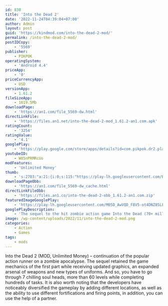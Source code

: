 ```yaml
---
id: 830
title: 'Into the Dead 2'
date: '2022-11-24T04:39:04+07:00'
author: Admin
layout: post
guid: 'https://kindmod.com/into-the-dead-2-mod/'
permalink: /into-the-dead-2-mod/
postIDCopy:
    - '5569'
publisher:
    - PIKPOK
operatingSystem:
    - 'Android 4.4'
priceApp:
    - '0'
priceCurrencyApp:
    - USD
versionApp:
    - 1.61.2
fileSizeApp:
    - 1619.5Mb
downloadPage:
    - 'https://an1.com/file_5569-dw.html'
directLinkFile:
    - 'https://files.an1.net/into-the-dead-2-mod_1.61.2-an1.com.apk'
ratingCount:
    - '3254'
ratingValue:
    - '4.1'
googlePlay:
    - 'https://play.google.com/store/apps/details?id=com.pikpok.dr2.play'
youtubeID:
    - W85nPRMRcUo
modFeatures:
    - 'Unlimited Money'
thumb:
    - 's:2703:"a:21:{i:0;s:115:"https://play-lh.googleusercontent.com/BHDlmphtQS6Jy9l4Nsho1e7sSE_kCJ27Hjp-yQ8A8szR8JSmyj0X7nCYoGuAHIMvcS0=w526-h296";i:1;s:115:"https://play-lh.googleusercontent.com/c4VK5axlTHuy3wtdXq-2nUG1xSCtLq7ZoVk7drlXQx-uePg8crMJ6NYJQKUx8KtzBIQ=w526-h296";i:2;s:116:"https://play-lh.googleusercontent.com/OSJbxhVUEFp1RZo2oeFX35xz5qlMV6qdseUZ4gQFMwBEMnsfd2YMTA_qFi4WDuNR03fC=w526-h296";i:3;s:114:"https://play-lh.googleusercontent.com/F1d444mx8IhaUDemVYU9cAwWIygD1pqYr1iXL6M322r6o32RqOLg-h_Xo1tbFN3DzQ=w526-h296";i:4;s:114:"https://play-lh.googleusercontent.com/ppWh3SseTCoI-RdimmefzG7O--tPMmBQeTvPkdOX0pP6iWlxN5BqQcThqkK8jDuD5w=w526-h296";i:5;s:114:"https://play-lh.googleusercontent.com/XNiaMdLHDIuxGNv0wX4mVrUVOTgv-y6cD6welP1BzJMat2ELW7TQI4VpWvEvrZf_EA=w526-h296";i:6;s:115:"https://play-lh.googleusercontent.com/Q0kJxR0_8llWhTExDUDiOF5Fkt3kNpe_20EzF0Xn1uLXBLv-ZZBEdzb88rAx139ywXw=w526-h296";i:7;s:116:"https://play-lh.googleusercontent.com/rJLToSG7GboJTQROFWnXdzd7vTQ0mgV1oMoRgT7fEzKvQtYjkOq8jAq7EGnwyC97bC7y=w526-h296";i:8;s:115:"https://play-lh.googleusercontent.com/qQ7xqEom45V4WiPIWovmer-Um--hkzBKlx3vvS5HVFiZzK71rX9iMDC41yMUA7CjAX8=w526-h296";i:9;s:115:"https://play-lh.googleusercontent.com/ZzF_bHiVrNF7V2908kwmlyKmuJ3e1NPIE1uU7j5OM5zG1wy2blukOISC_xkvuOuju1E=w526-h296";i:10;s:115:"https://play-lh.googleusercontent.com/e4KlB56kKa5RaC0ifjvBUnMKnpF7iPa_obvxocK6XKWtLJkex5qozmjv1yEmMPM8gQM=w526-h296";i:11;s:114:"https://play-lh.googleusercontent.com/_kLSuFNeaCJ0JkgjiouSadcM0nftAvEfjhL7RKSyqSqjOHp8ZoIOVV4sFr_gMjPGCA=w526-h296";i:12;s:115:"https://play-lh.googleusercontent.com/Q75X9sWccssaBezX5h3JMkFkB-0CAYt29UrzRMRwPMPKQowyHp4zXb0wTc4pBHP4cp4=w526-h296";i:13;s:116:"https://play-lh.googleusercontent.com/PzNo8gVgobKEiZ_CuzQ1U_OHdb4B086Q_Esm_E8yZ-OzPRxS5PYduHlDzRJpOj0rNRYT=w526-h296";i:14;s:114:"https://play-lh.googleusercontent.com/bTYpLZQqPtRBhV8r6fJyyC0yJtijHx8VPgCB9H15ii-yDKxg7zU7CPQBjk6R8E7AEQ=w526-h296";i:15;s:115:"https://play-lh.googleusercontent.com/q_eD71J2_xZNoO1llMV07DUO_k5wPfVYnE3hy11bg5PdwLfWypePHUK5LpFHlJaPvFk=w526-h296";i:16;s:115:"https://play-lh.googleusercontent.com/JEQ7RCHVbZcnsV8xnieqlaXsaT81o_SYB4KwnnnHsiS7QNH9wNkLQu6uF3eP32qfAuk=w526-h296";i:17;s:115:"https://play-lh.googleusercontent.com/lRKw-Oto-Ezp2TjuSBUrTaOV9qi1XS28jrcqZ4zOtKSQ714CWW8oVCh-hhR4cNgv4eI=w526-h296";i:18;s:114:"https://play-lh.googleusercontent.com/gFmQ8sGm16puSYkRcqVctVI-QTEmZVJyx1C06ZbUIfw5mpTK-UZnJm4HP3dDgIPoyw=w526-h296";i:19;s:115:"https://play-lh.googleusercontent.com/QddbCaVQP2c-pa_6U9CA6muw1RvCwR65Notn6wPbhFGAcWiXpJIgkBvMwv9xUjFaGac=w526-h296";i:20;s:115:"https://play-lh.googleusercontent.com/J76_wsqx0ttFvugWTU7fkdiujIFv7R_zjnFeSsxXaflbIBtgAfbsOycO35xVWm3qFt8=w526-h296";}";'
downloadPageObb:
    - 'https://an1.com/file_5569-dw_cache.html'
directLinkFileObb:
    - 'https://files.an1.co/into-the-dead-2-obb_1.61.2-an1.com.zip'
featuredImageGooglePlay:
    - 'https://play-lh.googleusercontent.com/M05D_AwVQD_F8V5-ot4DNZ85LLscaUCnWclyZbO-MR5HD7q_B1I54kW-IGL3iznXWqlx'
googlePlayDescription:
    - 'The sequel to the hit zombie action game Into the Dead (70+ million downloads)!. Journey through the zombie apocalypse in a race to save your family. Arm yourself with an arsenal of powerful weapons and do whatever it takes to survive. Maim, mow down, and massacre the Dead - anything to keep moving! In a world where no one is safe, how far will you go to make it out alive?. Continue the nightmare with exclusive story events including a terrifying prequel to Night of the Living Dead and an expansion to the Ghostbusters universe.'
image: /wp-content/uploads/2022/11/into-the-dead-2-mod.png
categories:
    - Action
    - Games
tags:
    - mods
---
```


Into the Dead 2 (MOD, Unlimited Money) – continuation of the popular action runner on a zombie apocalypse. The sequel retained the game mechanics of the first part while receiving updated graphics, an expanded arsenal of weapons and new types of uniforms. And so, you have to go through 7 chilling soul heads, more than 60 levels while completing hundreds of tasks. It is also worth noting that the developers have noticeably diversified the gameplay by adding different locations, as well as the ability to use different fortifications and firing points, in addition, you can use the help of a partner.